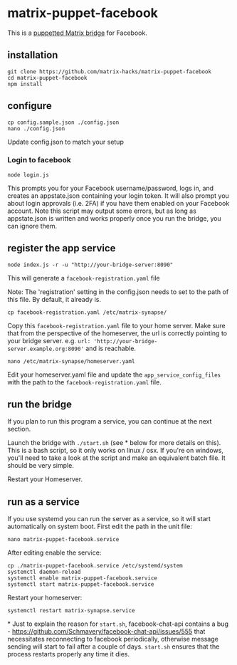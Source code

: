 # matrix-puppet-facebook

This is a [puppetted Matrix bridge](https://github.com/AndrewJDR/matrix-puppet-bridge) for Facebook.


## installation

```
git clone https://github.com/matrix-hacks/matrix-puppet-facebook
cd matrix-puppet-facebook
npm install
```

## configure

```
cp config.sample.json ./config.json
nano ./config.json
```

Update config.json to match your setup

### Login to facebook

```
node login.js
```
This prompts you for your Facebook username/password, logs in, and creates an appstate.json containing your login token. It will also prompt you about login approvals (i.e. 2FA) if you have them enabled on your Facebook account. Note this script may output some errors, but as long as appstate.json is written and works properly once you run the bridge, you can ignore them.

## register the app service

```
node index.js -r -u "http://your-bridge-server:8090"
```
This will generate a `facebook-registration.yaml` file

Note: The 'registration' setting in the config.json needs to set to the path of this file. By default, it already is.

```
cp facebook-registration.yaml /etc/matrix-synapse/
```

Copy this `facebook-registration.yaml` file to your home server. Make sure that from the perspective of the homeserver, the url is correctly pointing to your bridge server. e.g. `url: 'http://your-bridge-server.example.org:8090'` and is reachable.


```
nano /etc/matrix-synapse/homeserver.yaml
```

Edit your homeserver.yaml file and update the `app_service_config_files` with the path to the `facebook-registration.yaml` file.

## run the bridge

If you plan to run this program a service, you can continue at the next section.

Launch the bridge with ```./start.sh``` (see \* below for more details on this). This is a bash script, so it only works on linux / osx. If you're on windows, you'll need to take a look at the script and make an equivalent batch file. It should be very simple.

Restart your Homeserver.

## run as a service

If you use systemd you can run the server as a service, so it will start automatically on system boot.
First edit the path in the unit file:


```
nano matrix-puppet-facebook.service
```

After editing enable the service: 

```
cp ./matrix-puppet-facebook.service /etc/systemd/system
systemctl daemon-reload
systemctl enable matrix-puppet-facebook.service
systemctl start matrix-puppet-facebook.service
```

Restart your homeserver:

```
systemctl restart matrix-synapse.service
```

\* Just to explain the reason for `start.sh`, facebook-chat-api contains a bug - https://github.com/Schmavery/facebook-chat-api/issues/555 that necessitates reconnecting to facebook periodically, otherwise message sending will start to fail after a couple of days. `start.sh` ensures that the process restarts properly any time it dies.
